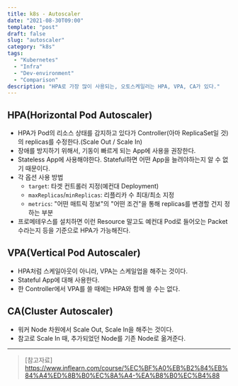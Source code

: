 ```yaml
---
title: k8s - Autoscaler
date: "2021-08-30T09:00"
template: "post"
draft: false
slug: "autoscaler"
category: "k8s"
tags:
  - "Kubernetes"
  - "Infra"
  - "Dev-environment"
  - "Comparison"
description: "HPA로 가장 많이 사용되는, 오토스케일러는 HPA, VPA, CA가 있다."
---
```


## HPA(Horizontal Pod Autoscaler)
- HPA가 Pod의 리소스 상태를 감지하고 있다가 Controller(아마 ReplicaSet일 것)의 replicas를 수정한다.(Scale Out / Scale In)
- 장애를 방지하기 위해서, 기동이 빠르게 되는 App에 사용을 권장한다.
- Stateless App에 사용해야한다. Stateful하면 어떤 App을 늘려야하는지 알 수 없기 때문이다.
- 각 옵션 사용 방법
  * `target`: 타겟 컨트롤러 지정(예컨대 Deployment)
  * `maxReplicas`/`minReplicas`: 리플리카 수 최대/최소 지정
  * `metrics`: "어떤 매트릭 정보"의 "어떤 조건"을 통해 replicas를 변경할 건지 정하는 부분
- 프로메테우스를 설치하면 이런 Resource 말고도 예컨대 Pod로 들어오는 Packet수라는지 등을 기준으로 HPA가 가능해진다.

## VPA(Vertical Pod Autoscaler)
- HPA처럼 스케일아웃이 아니라, VPA는 스케일업을 해주는 것이다.
- Stateful App에 대해 사용한다.
- 한 Controller에서 VPA를 쓸 때에는 HPA와 함께 쓸 수는 없다.

## CA(Cluster Autoscaler)
- 워커 Node 차원에서 Scale Out, Scale In을 해주는 것이다.
- 참고로 Scale In 때, 추가되었던 Node를 기존 Node로 옮겨준다.

---

> [참고자료]  
> https://www.inflearn.com/course/%EC%BF%A0%EB%B2%84%EB%84%A4%ED%8B%B0%EC%8A%A4-%EA%B8%B0%EC%B4%88  
  